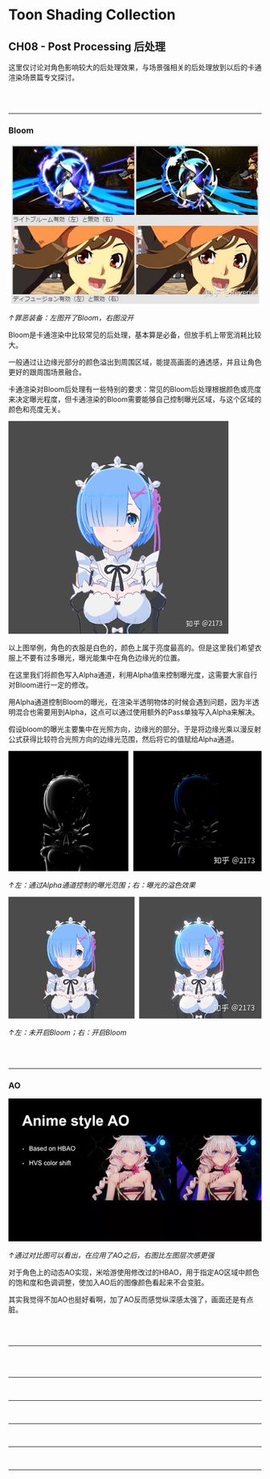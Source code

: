 # Toon Shading Collection 

## CH08 - Post Processing 后处理

这里仅讨论对角色影响较大的后处理效果，与场景强相关的后处理放到以后的卡通渲染场景篇专文探讨。

<br>

<br>

------

### Bloom

![CH08_PostProcessing_A_BloomOnOff](../imgs/CH08_PostProcessing_A_BloomOnOff.jpg)

*↑罪恶装备：左图开了Bloom，右图没开*

Bloom是卡通渲染中比较常见的后处理，基本算是必备，但放手机上带宽消耗比较大。

一般通过让边缘光部分的颜色溢出到周围区域，能提高画面的通透感，并且让角色更好的跟周围场景融合。

卡通渲染对Bloom后处理有一些特别的要求：常见的Bloom后处理根据颜色或亮度来决定曝光程度，但卡通渲染的Bloom需要能够自己控制曝光区域，与这个区域的颜色和亮度无关。

![CH08_PostProcessing_A_BloomAreaAnalysis](../imgs/CH08_PostProcessing_A_BloomAreaAnalysis.jpg)

以上图举例，角色的衣服是白色的，颜色上属于亮度最高的。但是这里我们希望衣服上不要有过多曝光，曝光能集中在角色边缘光的位置。

在这里我们将颜色写入Alpha通道，利用Alpha值来控制曝光度，这需要大家自行对Bloom进行一定的修改。

用Alpha通道控制Bloom的曝光，在渲染半透明物体的时候会遇到问题，因为半透明混合也需要用到Alpha，这点可以通过使用额外的Pass单独写入Alpha来解决。

假设bloom的曝光主要集中在光照方向，边缘光的部分。于是将边缘光乘以漫反射公式获得比较符合光照方向的边缘光范围，然后将它的值赋给Alpha通道。

![CH08_PostProcessing_A_BloomEffectAnatomy](../imgs/CH08_PostProcessing_A_BloomEffectAnatomy.jpg)

*↑左：通过Alpha通道控制的曝光范围；右：曝光的溢色效果*

![CH08_PostProcessing_A_BloomComparism](../imgs/CH08_PostProcessing_A_BloomComparism.jpg)

*↑左：未开启Bloom；右：开启Bloom*

<br>

<br>

------

### AO

![CH08_PostProcessing_B_AnimeStyleAO](../imgs/CH08_PostProcessing_B_AnimeStyleAO.jpg)

*↑通过对比图可以看出，在应用了AO之后，右图比左图层次感更强*

对于角色上的动态AO实现，米哈游使用修改过的HBAO，用于指定AO区域中颜色的饱和度和色调调整，使加入AO后的图像颜色看起来不会变脏。

其实我觉得不加AO也挺好看啊，加了AO反而感觉纵深感太强了，画面还是有点脏。

<br>

<br>

------





<br>

<br>

------





<br>

------





<br>

------







<br>

------







<br>

------



